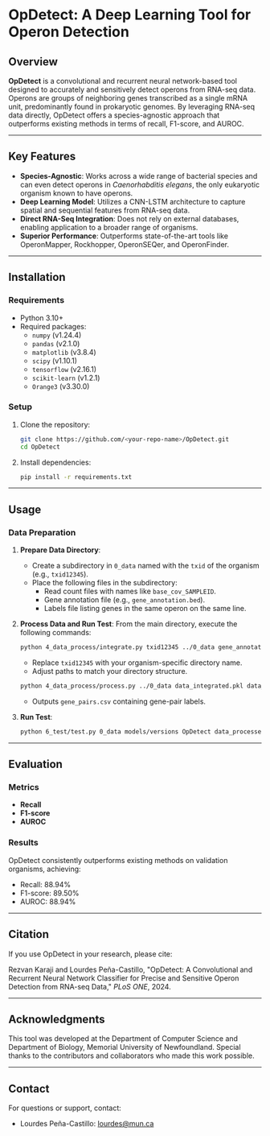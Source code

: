 # OpDetect: A Deep Learning Tool for Operon Detection

## Overview

**OpDetect** is a convolutional and recurrent neural network-based tool designed to accurately and sensitively detect operons from RNA-seq data. Operons are groups of neighboring genes transcribed as a single mRNA unit, predominantly found in prokaryotic genomes. By leveraging RNA-seq data directly, OpDetect offers a species-agnostic approach that outperforms existing methods in terms of recall, F1-score, and AUROC.

---

## Key Features

- **Species-Agnostic**: Works across a wide range of bacterial species and can even detect operons in *Caenorhabditis elegans*, the only eukaryotic organism known to have operons.
- **Deep Learning Model**: Utilizes a CNN-LSTM architecture to capture spatial and sequential features from RNA-seq data.
- **Direct RNA-Seq Integration**: Does not rely on external databases, enabling application to a broader range of organisms.
- **Superior Performance**: Outperforms state-of-the-art tools like OperonMapper, Rockhopper, OperonSEQer, and OperonFinder.

---

## Installation

### Requirements

- Python 3.10+
- Required packages:
  - `numpy` (v1.24.4)
  - `pandas` (v2.1.0)
  - `matplotlib` (v3.8.4)
  - `scipy` (v1.10.1)
  - `tensorflow` (v2.16.1)
  - `scikit-learn` (v1.2.1)
  - `Orange3` (v3.30.0)

### Setup

1. Clone the repository:
   ```bash
   git clone https://github.com/<your-repo-name>/OpDetect.git
   cd OpDetect
   ```
2. Install dependencies:
   ```bash
   pip install -r requirements.txt
   ```

---

## Usage

### Data Preparation

1. **Prepare Data Directory**:

   - Create a subdirectory in `0_data` named with the `txid` of the organism (e.g., `txid12345`).
   - Place the following files in the subdirectory:
     - Read count files with names like `base_cov_SAMPLEID`.
     - Gene annotation file (e.g., `gene_annotation.bed`).
     - Labels file listing genes in the same operon on the same line.

2. **Process Data and Run Test**:
   From the main directory, execute the following commands:

   ```bash
   python 4_data_process/integrate.py txid12345 ../0_data gene_annotation.bed base_cov labels ../0_data/data_integrated.pkl
   ```

   - Replace `txid12345` with your organism-specific directory name.
   - Adjust paths to match your directory structure.

   ```bash
   python 4_data_process/process.py ../0_data data_integrated.pkl data_processed.npz TEST gene_pairs.csv
   ```

   - Outputs `gene_pairs.csv` containing gene-pair labels.

3. **Run Test**:

   ```bash
   python 6_test/test.py 0_data models/versions OpDetect data_processed_txid12345.npz txid12345/gene_pairs.csv
   ```

---

## Evaluation

### Metrics

- **Recall**
- **F1-score**
- **AUROC**

### Results

OpDetect consistently outperforms existing methods on validation organisms, achieving:

- Recall: 88.94%
- F1-score: 89.50%
- AUROC: 88.94%

---

## Citation

If you use OpDetect in your research, please cite:

Rezvan Karaji and Lourdes Peña-Castillo, "OpDetect: A Convolutional and Recurrent Neural Network Classifier for Precise and Sensitive Operon Detection from RNA-seq Data," *PLoS ONE*, 2024.

---

## Acknowledgments

This tool was developed at the Department of Computer Science and Department of Biology, Memorial University of Newfoundland. Special thanks to the contributors and collaborators who made this work possible.

---


## Contact

For questions or support, contact:

- Lourdes Peña-Castillo: [lourdes@mun.ca](mailto\:lourdes@mun.ca)

